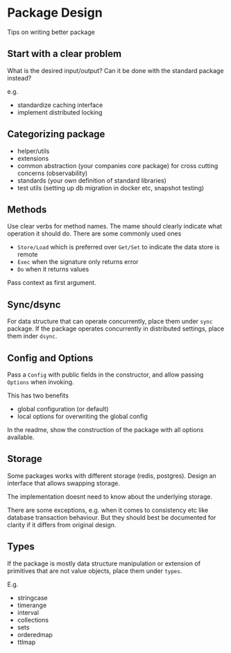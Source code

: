 # Package Design


Tips on writing better package

## Start with a clear problem

What is the desired input/output? Can it be done with the standard package instead?

e.g.
- standardize caching interface
- implement distributed locking

## Categorizing package

- helper/utils
- extensions
- common abstraction (your companies core package) for cross cutting concerns (observability)
- standards (your own definition of standard libraries)
- test utils (setting up db migration in docker etc, snapshot testing)

## Methods

Use clear verbs for method names. The mame should clearly indicate what operation it should do. There are some commonly used ones
- `Store/Load` which is preferred over `Get/Set` to indicate the data store is remote
- `Exec` when the signature only returns error
- `Do` when it returns values

Pass context as first argument.

## Sync/dsync

For data structure that can operate concurrently, place them under `sync` package. If the package operates concurrently in distributed settings, place them inder `dsync`.

## Config and Options

Pass a `Config` with public fields in the constructor, and allow passing `Options` when invoking.

This has two benefits
- global configuration (or default)
- local options for overwriting the global config

In the readme, show the construction of the package with all options available.



## Storage

Some packages works with different storage (redis, postgres). Design an interface that allows swapping storage.

The implementation doesnt need to know about the underlying storage.

There are some exceptions, e.g. when it comes to consistency etc like database transaction behaviour. But they should best be documented for clarity if it differs from original design.

## Types

If the package is mostly data structure manipulation or extension of primitives that are not value objects, place them under `types`.

E.g.
- stringcase
- timerange
- interval
- collections
- sets
- orderedmap
- ttlmap

